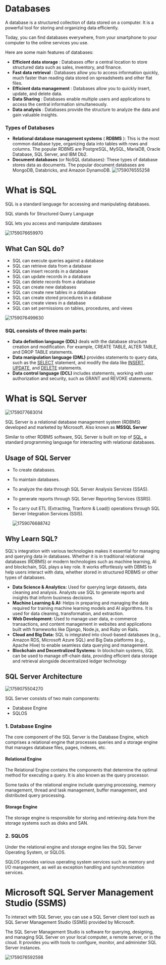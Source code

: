 # Databases

A database is a structured collection of data stored on a computer. It is a powerful tool for storing and organizing data efficiently.

Today, you can find databases everywhere, from your smartphone to your computer to the online services you use.

Here are some main features of databases:

* **Efficient data storage** : Databases offer a central location to store structured data such as sales, inventory, and finance.
* **Fast data retrieval** : Databases allow you to access information quickly, much faster than reading data stored on spreadsheets and other flat files.
* **Efficient data management** : Databases allow you to quickly insert, update, and delete data.
* **Data Sharing** : Databases enable multiple users and applications to access the central information simultaneously.
* **Data analysis** : Databases provide the structure to analyze the data and gain valuable insights.

### Types of Databases

* **Relational database management systems** ( **RDBMS** ): This is the most common database type, organizing data into tables with rows and columns. The popular RDBMS are PostgreSQL, MySQL, MariaDB, Oracle Database, SQL Server, and IBM Db2.
* **Document databases** (or NoSQL databases): These types of database stores data as documents. The popular document databases are MongoDB, Databricks, and Amazon DynamoDB.
  ![1759076555258](image/Readme/1759076555258.png)

# What is SQL

SQL is a standard language for accessing and manipulating databases.

SQL stands for Structured Query Language

SQL lets you access and manipulate databases

![1759076659970](image/Readme/1759076659970.png)

## What Can SQL do?

* SQL can execute queries against a database
* SQL can retrieve data from a database
* SQL can insert records in a database
* SQL can update records in a database
* SQL can delete records from a database
* SQL can create new databases
* SQL can create new tables in a database
* SQL can create stored procedures in a database
* SQL can create views in a database
* SQL can set permissions on tables, procedures, and views

![1759076499630](image/Readme/1759076499630.png)

### SQL consists of three main parts:

* **Data definition language (DDL)** deals with the database structure creation and modification. For example, CREATE TABLE, ALTER TABLE, and DROP TABLE statements.
* **Data manipulation language (DML)** provides statements to query data, such as the [SELECT](https://www.sqltutorial.org/sql-select/) statement, and modify the data like [INSERT](https://www.sqltutorial.org/sql-insert/), [UPDATE](https://www.sqltutorial.org/sql-update/), and [DELETE](https://www.sqltutorial.org/sql-delete/) statements.
* **Data control language (DCL)** includes statements, working with user authorization and security, such as GRANT and REVOKE statements.

# What is SQL Server

![1759077683014](image/Readme/1759077683014.png)

SQL Server is a relational database management system (RDBMS) developed and marketed by Microsoft. Also known as **MSSQL Server**

Similar to other RDBMS software, SQL Server is built on top of [SQL](https://www.sqltutorial.org/), a standard programming language for interacting with relational databases.

## Usage of SQL Server

* To create databases.
* To maintain databases.
* To analyze the data through SQL Server Analysis Services (SSAS).
* To generate reports through SQL Server Reporting Services (SSRS).
* To carry out ETL (Extracting, Tranform & Load)) operations through SQL Server Integration Services (SSIS).

  ![1759076688742](image/Readme/1759076688742.png)

## Why Learn SQL?

SQL's integration with various technologies makes it essential for managing and querying data in databases. Whether it is in traditional relational databases (RDBMS) or modern technologies such as machine learning, AI and blockchain, SQL plays a key role. It works effortlessly with DBMS to help users interact with data, whether stored in structured RDBMS or other types of databases.

* ****Data Science & Analytics:**** Used for querying large datasets, data cleaning and analysis. Analysts use SQL to generate reports and insights that inform business decisions.
* ****Machine Learning & AI:**** Helps in preparing and managing the data required for training machine learning models and AI algorithms. It is used for data cleaning, transformation, and extraction.
* ****Web Development:**** Used to manage user data, e-commerce transactions, and content management in websites and applications built with frameworks like Django, Node.js, and Ruby on Rails.
* ****Cloud and Big Data:**** SQL is integrated into cloud-based databases (e.g., Amazon RDS, Microsoft Azure SQL) and Big Data platforms (e.g., Apache Hive) to enable seamless data querying and management.
* ****Blockchain and Decentralized Systems:**** In blockchain systems, SQL can be used to manage off-chain data, providing efficient data storage and retrieval alongside decentralized ledger technology

## SQL Server Architecture

![1759075504270](image/Readme/1759075504270.png)

SQL Server consists of two main components:

* Database Engine
* SQLOS

### 1. Database Engine

The core component of the SQL Server is the Database Engine, which comprises a relational engine that processes queries and a storage engine that manages database files, pages, indexes, etc.

#### Relational Engine

The Relational Engine contains the components that determine the optimal method for executing a query. It is also known as the query processor.

Some tasks of the relational engine include querying processing, memory management, thread and task management, buffer management, and distributed query processing.

#### Storage Engine

The storage engine is responsible for storing and retrieving data from the storage systems such as disks and SAN.

### 2. SQLOS

Under the relational engine and storage engine lies the SQL Server Operating System, or SQLOS.

SQLOS provides various operating system services such as memory and I/O management, as well as exception handling and synchronization services.

# Microsoft SQL Server Management Studio (SSMS)

To interact with SQL Server, you can use a SQL Server client tool such as SQL Server Management Studio (SSMS) provided by Microsoft.

The SQL Server Management Studio is software for querying, designing, and managing SQL Server on your local computer, a remote server, or in the cloud. It provides you with tools to configure, monitor, and administer SQL Server instances.

![1759076592598](image/Readme/1759076592598.png)
